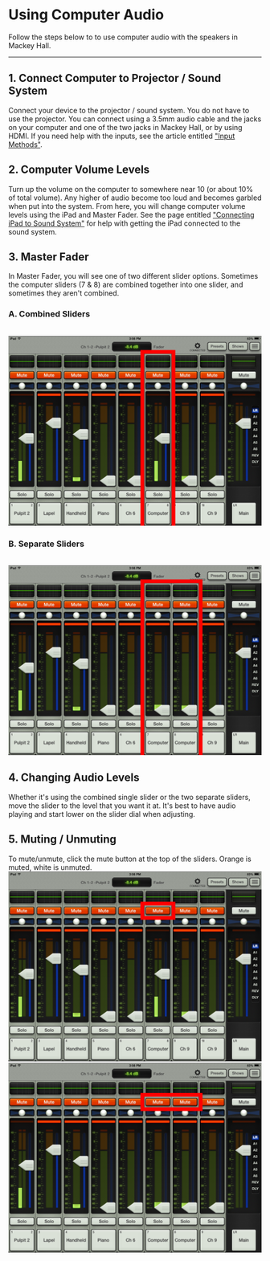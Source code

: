 # Using Computer Audio

Follow the steps below to to use computer audio with the speakers in Mackey Hall.

---

## 1. Connect Computer to Projector / Sound System
  Connect your device to the projector / sound system. You do not have to use the projector. You can connect using a 3.5mm audio cable and the jacks on your computer and one of the two jacks in Mackey Hall, or by using HDMI. If you need help with the inputs, see the article entitled ["Input Methods"](../video/inputs.md.md).
 
## 2. Computer Volume Levels
  Turn up the volume on the computer to somewhere near 10 (or about 10% of total volume). Any higher of audio become too loud and becomes garbled when put into the system. From here, you will change computer volume levels using the iPad and Master Fader. See the page entitled ["Connecting iPad to Sound System"](ipad_sound_system.md) for help with getting the iPad connected to the sound system.

## 3. Master Fader
  In Master Fader, you will see one of two different slider options. Sometimes the computer sliders (7 & 8) are combined together into one slider, and sometimes they aren't combined. 

### A. Combined Sliders
 <br>![Sliders Combined](../../assets/images/audio/computer_audio/ipad_combined_computer.png)

### B. Separate Sliders
 <br>![Sliders Separated](../../assets/images/audio/computer_audio/ipad_separate_computer.png)

## 4. Changing Audio Levels
  Whether it's using the combined single slider or the two separate sliders, move the slider to the level that you want it at. It's best to have audio playing and start lower on the slider dial when adjusting.

## 5. Muting / Unmuting
  To mute/unmute, click the mute button at the top of the sliders. Orange is muted, white is unmuted.
  <br>![Sliders Combined](../../assets/images/audio/computer_audio/ipad_combined_computer_mute.png)
  <br>![Sliders Separated](../../assets/images/audio/computer_audio/ipad_separate_computer_mute.png)
